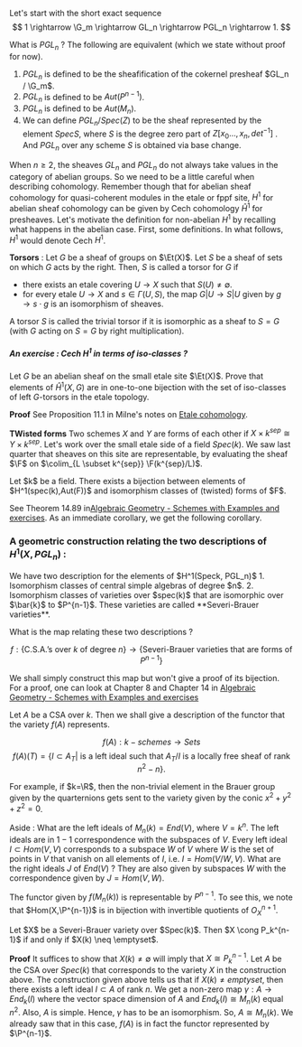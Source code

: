 Let's start with the short exact sequence 
$$ 1 \rightarrow \G_m \rightarrow GL_n \rightarrow PGL_n \rightarrow 1. $$

What is $PGL_n$ ? The following are equivalent (which we state without proof for now). 
1.  $PGL_n$ is defined to be the sheafification of the cokernel presheaf $GL_n / \G_m$. 
2.  $PGL_n$ is defined to be $Aut(P^{n-1})$.
3.  $PGL_n$ is defined to be  $Aut(M_n)$.
4.  We can define $PGL_n / Spec(Z)$ to be the sheaf represented by the element $Spec S$, where $S$ is the degree zero part of  $Z[x_0 \ldots, x_n , det^{-1}]$ . And $PGL_n$ over any scheme $S$ is obtained via base change. 

When $n \geq 2$, the sheaves $GL_n$ and $PGL_n$ do not always take values in the category of abelian groups. So we need to be a little careful when describing cohomology. Remember though that for abelian sheaf cohomology for quasi-coherent modules in the etale or fppf site, $H^1$ for abelian sheaf cohomology can be given by Cech cohomology $\hat{H}^1$ for presheaves.  Let's motivate the definition for non-abelian $H^1$ by recalling what happens in the abelian case. First, some definitions.  In what follows, $H^1$ would denote Cech $H^1$. 

**Torsors** : Let $G$ be a sheaf of groups on $\Et(X)$. Let $S$ be a sheaf of sets on which $G$ acts by the right. Then, $S$ is called a torsor for $G$ if 
- there exists an etale covering $U \rightarrow X$ such that $S(U) \neq \emptyset$.
- for every etale $U \rightarrow X$ and $s \in \Gamma(U,S)$, the map $G|U \rightarrow S|U$ given by $g \rightarrow s \cdot g$ is an isomorphism of sheaves.

A torsor $S$ is called the trivial torsor if it is isomorphic as a sheaf to $S=G$ (with $G$ acting on $S=G$ by right multiplication). 

##### An exercise : Cech $H^1$ in terms of iso-classes ? 

Let $G$ be an abelian sheaf on the small etale site $\Et(X)$. Prove that elements of $\hat{H}^1(X, G)$ are in one-to-one bijection with the set of iso-classes of left $G$-torsors in the etale topology. 

**Proof** See Proposition 11.1 in Milne's notes on [Etale cohomology](http://www.jmilne.org/math/CourseNotes/LEC210.pdf). 

**TWisted forms**
Two schemes $X$ and $Y$ are forms of each  other if $X \times k^{sep} \cong Y \times k^{sep}$. Let's work over the small etale side of a field $Spec(k)$. We saw last quarter that sheaves on this site are representable, by evaluating the sheaf $\F$ on $\colim_{L \subset k^{sep}} \F(k^{sep}/L)$.  

<div class="lemma">
Let $k$ be a field.  There exists a bijection between elements of $H^1(spec(k),Aut(F))$ and isomorphism classes of (twisted) forms of $F$.
</div> 

See Theorem 14.89 in[Algebraic Geometry - Schemes with Examples and exercises](https://www.math.ucdavis.edu/~blnli/buildings/bag.pdf). As an immediate corollary, we get the following corollary. 

### A geometric construction relating the two descriptions of $H^1(X,PGL_n)$ :

<div class="corollary">
We have two description for the elements of $H^1(Speck, PGL_n)$
1. Isomorphism classes of central simple algebras of degree $n$. 
2. Isomorphism classes of varieties over $spec(k)$ that are isomorphic over $\bar{k}$ to $P^{n-1}$.  These varieties are called **Severi-Brauer varieties**. 
</div>

What is the map relating these two descriptions ? 

$$ f : \{\text{C.S.A.'s over $k$ of degree $n$} \} \rightarrow \{\text{Severi-Brauer varieties that are forms of $P^{n-1}$}\}  $$

We shall simply construct this map but won't give a proof of its bijection. For a proof, one can look at Chapter 8 and Chapter 14 in [Algebraic Geometry - Schemes with Examples and exercises](https://www.math.ucdavis.edu/~blnli/buildings/bag.pdf)

Let $A$ be a CSA over $k$. Then we shall give a description of the functor that the variety $f(A)$ represents. 

$$
f(A) : k-schemes \rightarrow Sets 
$$
$$
f(A) (T) = \{I \subset A_T | \text{ is a left ideal such that } A_T/I \text{ is a locally free sheaf of rank } n^2-n \}.
$$

For example, if $k=\R$, then the non-trivial element in the Brauer group given by the quarternions gets sent to the 
variety given by the conic $x^2 + y^2 + z^2 = 0$. 

Aside : What are the left ideals of $M_n(k) = End(V)$, where $V=k^n$. The left ideals are in $1-1$ correspondence with the subspaces of $V$. Every left ideal $I \subset Hom(V,V)$ corresponds to a subspace $W$ of $V$ where $W$ is the set of points in $V$ that vanish on all elements of $I$, i.e. $I=Hom(V/W,V)$. What are the right ideals $J$ of $End(V)$ ? They are also given by subspaces $W$ with the correspondence given by $J = Hom(V,W)$.

The functor given by $f(M_n(k))$ is representable by $P^{n-1}$. To see this, we note that $Hom(X,\P^{n-1})$ is in bijection with invertible quotients of $O_X^{n+1}$. 

<div class="corollary">
Let $X$ be a Severi-Brauer variety over $Spec(k)$. Then $X \cong P_k^{n-1}$ if and only if $X(k) \neq \emptyset$.
</div>

**Proof** It suffices to show that $X(k) \neq \emptyset$ will imply that $X \cong P_k^{n-1}$. Let $A$ be the CSA over $Spec(k)$ that corresponds to the variety $X$ in the construction above. The construction given above tells us that if $X(k) \neq emptyset$, then there exists a left ideal $I \subset A$ of rank $n$.  We get a non-zero map $\gamma : A \rightarrow End_k(I)$ where the vector space dimension of $A$ and $End_k(I) \cong M_n(k)$ equal $n^2$. Also, $A$ is simple. Hence, $\gamma$ has to be an isomorphism.  So, $A\cong M_n(k)$. We already saw that in this case, $f(A)$ is in fact the functor represented by $\P^{n-1}$.
